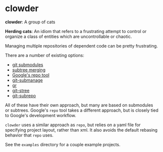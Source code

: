 # clowder

**clowder**: A group of cats

**Herding cats**: An idiom that refers to a frustrating attempt to control or organize a class of entities which are uncontrollable or chaotic.

Managing multiple repositories of dependent code can be pretty frustrating.

There are a number of existing options:

- [git submodules](https://git-scm.com/book/en/v2/Git-Tools-Submodules)
- [subtree merging](https://git-scm.com/book/en/v1/Git-Tools-Subtree-Merging)
- [Google's repo tool](https://code.google.com/p/git-repo/)
- [git-submanage](https://github.com/idbrii/git-submanage)
- [gr](https://github.com/mixu/gr)
- [git-stree](https://github.com/tdd/git-stree)
- [git-subrepo](https://github.com/ingydotnet/git-subrepo)

All of these have their own approach, but many are based on submodules or subtrees.
Google's `repo` tool takes a different approach, but is closely tied to Google's development workflow.

`clowder` uses a similar approach as `repo`, but relies on a yaml file for specifying project layout, rather than xml.
It also avoids the default rebasing behavior that `repo` uses.

See the `examples` directory for a couple example projects.
